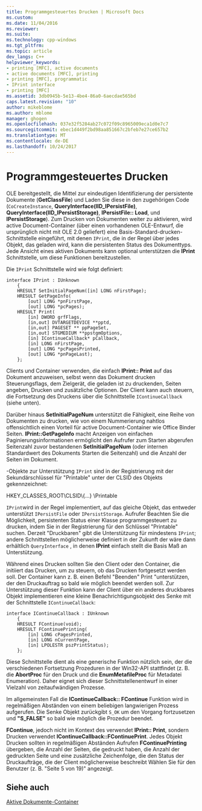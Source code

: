 ```yaml
---
title: Programmgesteuertes Drucken | Microsoft Docs
ms.custom: 
ms.date: 11/04/2016
ms.reviewer: 
ms.suite: 
ms.technology: cpp-windows
ms.tgt_pltfrm: 
ms.topic: article
dev_langs: C++
helpviewer_keywords:
- printing [MFC], active documents
- active documents [MFC], printing
- printing [MFC], programmatic
- IPrint interface
- printing [MFC]
ms.assetid: 3db0945b-5e13-4be4-86a0-6aecdae565bd
caps.latest.revision: "10"
author: mikeblome
ms.author: mblome
manager: ghogen
ms.openlocfilehash: 037e32f5284ab27c072f09c8965009eca1d0e7c7
ms.sourcegitcommit: ebec1d449f2bd98aa851667c2bfeb7e27ce657b2
ms.translationtype: MT
ms.contentlocale: de-DE
ms.lasthandoff: 10/24/2017
---
```

# <a name="programmatic-printing"></a>Programmgesteuertes Drucken
OLE bereitgestellt, die Mittel zur eindeutigen Identifizierung der persistente Dokumente (**GetClassFile**) und Laden Sie diese in den zugehörigen Code (`CoCreateInstance`, **QueryInterface(IID_IPersistFile)**, **QueryInterface(IID_IPersistStorage)**, **IPersistFile:: Load**, und **IPersistStorage**). Zum Drucken von Dokumenten weiter zu aktivieren, wird active Document-Container (über einen vorhandenen OLE-Entwurf, die ursprünglich nicht mit OLE 2.0 geliefert) eine Basis-Standard-drucken-Schnittstelle eingeführt, mit denen `IPrint`, die in der Regel über jedes Objekt, das geladen wird, kann die persistenten Status des Dokumenttyps. Jede Ansicht eines aktiven Dokuments kann optional unterstützen die **IPrint** Schnittstelle, um diese Funktionen bereitzustellen.  
  
 Die `IPrint` Schnittstelle wird wie folgt definiert:  
  
```  
interface IPrint : IUnknown  
    {  
    HRESULT SetInitialPageNum([in] LONG nFirstPage);  
    HRESULT GetPageInfo(  
        [out] LONG *pnFirstPage,  
        [out] LONG *pcPages);  
    HRESULT Print(  
        [in] DWORD grfFlags,  
        [in,out] DVTARGETDEVICE **pptd,  
        [in,out] PAGESET ** ppPageSet,  
        [in,out] STGMEDIUM **ppstgmOptions,  
        [in] IContinueCallback* pCallback,  
        [in] LONG nFirstPage,  
        [out] LONG *pcPagesPrinted,  
        [out] LONG *pnPageLast);  
    };  
```  
  
 Clients und Container verwenden, die einfach **IPrint:: Print** auf das Dokument anzuweisen, selbst wenn das Dokument drucken Steuerungsflags, dem Zielgerät, die geladen ist zu druckenden, Seiten angeben, Drucken und zusätzliche Optionen. Der Client kann auch steuern, die Fortsetzung des Druckens über die Schnittstelle `IContinueCallback` (siehe unten).  
  
 Darüber hinaus **SetInitialPageNum** unterstützt die Fähigkeit, eine Reihe von Dokumenten zu drucken, wie von einem Nummerierung nahtlos offensichtlich einen Vorteil für active Document-Container wie Office Binder Seiten. **IPrint::GetPageInfo** macht Anzeigen von einfachen Paginierungsinformationen ermöglicht den Aufrufer zum Starten abgerufen Seitenzahl zuvor bestandenen **SetInitialPageNum** (oder internen Standardwert des Dokuments Starten die Seitenzahl) und die Anzahl der Seiten im Dokument.  
  
 -Objekte zur Unterstützung `IPrint` sind in der Registrierung mit der Sekundärschlüssel für "Printable" unter der CLSID des Objekts gekennzeichnet:  
  
 HKEY_CLASSES_ROOT\CLSID\\{...} \Printable  
  
 `IPrint`wird in der Regel implementiert, auf das gleiche Objekt, das entweder unterstützt `IPersistFile` oder `IPersistStorage`. Aufrufer Beachten Sie die Möglichkeit, persistenten Status einer Klasse programmgesteuert zu drucken, indem Sie in der Registrierung für den Schlüssel "Printable" suchen. Derzeit "Druckbaren" gibt die Unterstützung für mindestens `IPrint`; andere Schnittstellen möglicherweise definiert in der Zukunft der wäre dann erhältlich `QueryInterface` , in denen **IPrint** einfach stellt die Basis Maß an Unterstützung.  
  
 Während eines Drucken sollten Sie den Client oder den Container, die initiiert das Drucken, um zu steuern, ob das Drucken fortgesetzt werden soll. Der Container kann z. B. einen Befehl "Beenden" Print "unterstützen, der den Druckauftrag so bald wie möglich beendet werden soll. Zur Unterstützung dieser Funktion kann der Client über ein anderes druckbares Objekt implementieren eine kleine Benachrichtigungsobjekt des Senke mit der Schnittstelle `IContinueCallback`:  
  
```  
interface IContinueCallback : IUnknown  
    {  
    HRESULT FContinue(void);  
    HRESULT FContinuePrinting(  
        [in] LONG cPagesPrinted,  
        [in] LONG nCurrentPage,  
        [in] LPOLESTR pszPrintStatus);  
    };  
```  
  
 Diese Schnittstelle dient als eine generische Funktion nützlich sein, der die verschiedenen Fortsetzung Prozeduren in der Win32-API stattfindet (z. B. die **AbortProc** für den Druck und die  **EnumMetafileProc** für Metadatei Enumeration). Daher eignet sich dieser Schnittstellenentwurf in einer Vielzahl von zeitaufwändigen Prozesse.  
  
 Im allgemeinsten Fall die **IContinueCallback:: FContinue** Funktion wird in regelmäßigen Abständen von einem beliebigen langwierigen Prozess aufgerufen. Die Senke Objekt zurückgibt `S_OK` um den Vorgang fortzusetzen und **"S_FALSE"** so bald wie möglich die Prozedur beendet.  
  
 **FContinue**, jedoch nicht im Kontext des verwendet **IPrint:: Print**, sondern Drucken verwendet **IContinueCallback::FContinuePrint**. Jedes Objekt Drucken sollten in regelmäßigen Abständen Aufrufen **FContinuePrinting** übergeben, die Anzahl der Seiten, die gedruckt haben, die Anzahl der gedruckten Seite und eine zusätzliche Zeichenfolge, die den Status der Druckaufträge, die der Client möglicherweise beschreibt Wählen Sie für den Benutzer (z. B. "Seite 5 von 19)" angezeigt.  
  
## <a name="see-also"></a>Siehe auch  
 [Aktive Dokumente-Container](../mfc/active-document-containers.md)

